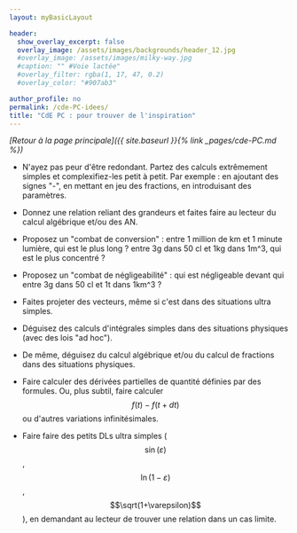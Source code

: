 ```yaml
---
layout: myBasicLayout

header:
  show_overlay_excerpt: false
  overlay_image: /assets/images/backgrounds/header_12.jpg
  #overlay_image: /assets/images/milky-way.jpg
  #caption: "" #Voie lactée"
  #overlay_filter: rgba(1, 17, 47, 0.2)
  #overlay_color: "#907ab3"

author_profile: no
permalink: /cde-PC-idees/
title: "CdE PC : pour trouver de l'inspiration"
---
```


*[Retour à la page principale]({{ site.baseurl }}{% link _pages/cde-PC.md %})*

- N'ayez pas peur d'être redondant. Partez des calculs extrêmement simples et complexifiez-les petit à petit. Par exemple : en ajoutant des signes "-", en mettant en jeu des fractions, en introduisant des paramètres.

- Donnez une relation reliant des grandeurs et faites faire au lecteur du calcul algébrique et/ou des AN.

- Proposez un "combat de conversion" : entre 1 million de km et 1 minute lumière, qui est le plus long ? entre 3g dans 50 cl et 1kg dans 1m^3, qui est le plus concentré ?

- Proposez un "combat de négligeabilité" : qui est négligeable devant qui entre 3g dans 50 cl et 1t dans 1km^3 ?

- Faites projeter des vecteurs, même si c'est dans des situations ultra simples.

- Déguisez des calculs d'intégrales simples dans des situations physiques (avec des lois "ad hoc").

- De même, déguisez du calcul algébrique et/ou du calcul de fractions dans des situations physiques.

- Faire calculer des dérivées partielles de quantité définies par des formules. Ou, plus subtil, faire calculer $$f(t) - f(t+dt)$$ ou d'autres variations infinitésimales.

- Faire faire des petits DLs ultra simples ($$\sin(\varepsilon)$$, $$\ln(1-\varepsilon)$$, $$\sqrt(1+\varepsilon)$$), en demandant au lecteur de trouver une relation dans un cas limite.